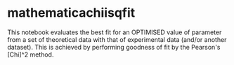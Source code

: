 # mathematicachiisqfit
This notebook evaluates the best fit for an OPTIMISED value of parameter  from a set of theoretical data with that of experimental data (and/or another dataset). This is achieved by performing goodness of fit by the Pearson's \[Chi]^2  method.
